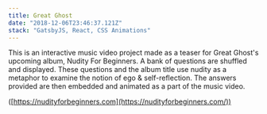 ```yaml
---
title: Great Ghost
date: "2018-12-06T23:46:37.121Z"
stack: "GatsbyJS, React, CSS Animations"
---
```


This is an interactive music video project made as a teaser for Great Ghost's upcoming album, Nudity For Beginners. A bank of questions are shuffled and displayed. These questions and the album title use nudity as a metaphor to examine the notion of ego & self-reflection. The answers provided are then embedded and animated as a part of the music video.

([https://nudityforbeginners.com](https://nudityforbeginners.com/))

